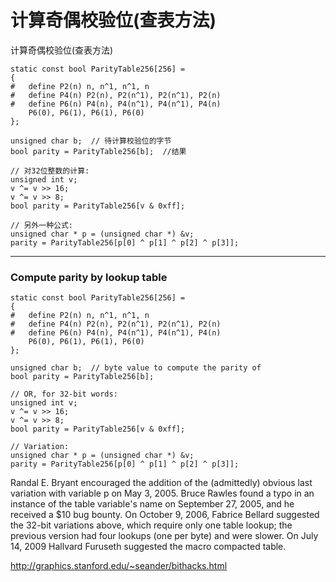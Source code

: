 #  计算奇偶校验位(查表方法) 

计算奇偶校验位(查表方法) 
```
static const bool ParityTable256[256] = 
{
#   define P2(n) n, n^1, n^1, n
#   define P4(n) P2(n), P2(n^1), P2(n^1), P2(n)
#   define P6(n) P4(n), P4(n^1), P4(n^1), P4(n)
    P6(0), P6(1), P6(1), P6(0)
};

unsigned char b;  // 待计算校验位的字节
bool parity = ParityTable256[b];  //结果

// 对32位整数的计算:
unsigned int v;
v ^= v >> 16;
v ^= v >> 8;
bool parity = ParityTable256[v & 0xff];

// 另外一种公式:
unsigned char * p = (unsigned char *) &v;
parity = ParityTable256[p[0] ^ p[1] ^ p[2] ^ p[3]];
```
***

### Compute parity by lookup table

```
static const bool ParityTable256[256] = 
{
#   define P2(n) n, n^1, n^1, n
#   define P4(n) P2(n), P2(n^1), P2(n^1), P2(n)
#   define P6(n) P4(n), P4(n^1), P4(n^1), P4(n)
    P6(0), P6(1), P6(1), P6(0)
};

unsigned char b;  // byte value to compute the parity of
bool parity = ParityTable256[b];

// OR, for 32-bit words:
unsigned int v;
v ^= v >> 16;
v ^= v >> 8;
bool parity = ParityTable256[v & 0xff];

// Variation:
unsigned char * p = (unsigned char *) &v;
parity = ParityTable256[p[0] ^ p[1] ^ p[2] ^ p[3]];
```

Randal E. Bryant encouraged the addition of the (admittedly) obvious  last variation with variable p on May 3, 2005.  Bruce Rawles found a typo  in an instance of the table variable's name on September 27, 2005, and  he received a $10 bug bounty.  On October 9, 2006, Fabrice Bellard  suggested the 32-bit variations above, which require only one table lookup; the previous version had four lookups (one per byte) and were slower. On July 14, 2009 Hallvard Furuseth suggested the macro compacted table.

http://graphics.stanford.edu/~seander/bithacks.html